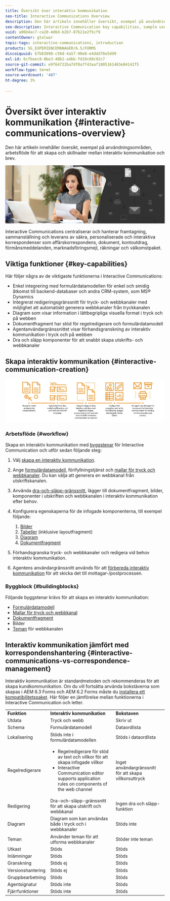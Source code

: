 ```yaml
---
title: Översikt över interaktiv kommunikation
seo-title: Interactive Communications Overview
description: Den här artikeln innehåller översikt, exempel på användningsområden, arbetsflöde för att skapa och skillnader mellan interaktiv kommunikation och brev.
seo-description: Interactive Communication key capabilities, sample use cases, creation workflow, and differences between Interactive Communication and Correspondence Management
uuid: a06b4ac7-ca20-4d6d-b2b7-87b21e2f5cf9
contentOwner: gtalwar
topic-tags: interactive-communications, introduction
products: SG_EXPERIENCEMANAGER/6.5/FORMS
discoiquuid: 67b03098-c58d-4a57-90e0-e4ddd78e5d99
exl-id: 6cfbeec0-0be3-48b2-a4bb-fd19c69c92c7
source-git-commit: e9f64722ba7df0a7f43aaf1005161483e04142f5
workflow-type: tm+mt
source-wordcount: '487'
ht-degree: 3%

---
```



# Översikt över interaktiv kommunikation {#interactive-communications-overview}

Den här artikeln innehåller översikt, exempel på användningsområden, arbetsflöde för att skapa och skillnader mellan interaktiv kommunikation och brev.

![hero-image](do-not-localize/correspondence-management.png)

Interactive Communications centraliserar och hanterar framtagning, sammanställning och leverans av säkra, personaliserade och interaktiva korrespondenser som affärskorrespondens, dokument, kontoutdrag, förmånsmeddelanden, marknadsföringsmejl, räkningar och välkomstpaket.

## Viktiga funktioner {#key-capabilities}

Här följer några av de viktigaste funktionerna i Interactive Communications:

- Enkel integrering med formulärdatamodellen för enkel och smidig åtkomst till backend-databaser och andra CRM-system, som MS® Dynamics
- Integrerat redigeringsgränssnitt för tryck- och webbkanaler med möjlighet att automatiskt generera webbkanaler från tryckkanalen
- Diagram som visar information i lättbegripliga visuella format i tryck och på webben
- Dokumentfragment har stöd för regelredigerare och formulärdatamodell
- Agentanvändargränssnittet visar förhandsgranskning av interaktiv kommunikation i tryck och på webben
- Dra och släpp komponenter för att snabbt skapa utskrifts- och webbkanaler

## Skapa interaktiv kommunikation {#interactive-communication-creation}

![interactive_communication-01](assets/interactive_communication-01.jpg)

### Arbetsflöde {#workflow}

Skapa en interaktiv kommunikation med [byggstenar](#buildingblocks) för Interactive Communication och utför sedan följande steg:

1. Välj [skapa en interaktiv kommunikation](/help/forms/using/create-interactive-communication.md).

1. Ange [formulärdatamodell](/help/forms/using/data-integration.md), förifyllningstjänst och [mallar för tryck och webbkanaler](/help/forms/using/web-channel-print-channel.md). Du kan välja att generera en webbkanal från utskriftskanalen.

1. Använda [dra-och-släpp-gränssnitt](/help/forms/using/introduction-interactive-communication-authoring.md), lägger till dokumentfragment, bilder, komponenter i utskriften och webbkanalen i interaktiv kommunikation efter behov.
1. Konfigurera egenskaperna för de infogade komponenterna, till exempel följande:

   1. [Bilder](/help/forms/using/create-interactive-communication.md#step2)
   1. [Tabeller](/help/forms/using/create-interactive-communication.md#tables) (inklusive layoutfragment)
   1. [Diagram](/help/forms/using/chart-component-interactive-communications.md)
   1. [Dokumentfragment](/help/forms/using/create-interactive-communication.md#document-fragment-properties)

1. Förhandsgranska tryck- och webbkanaler och redigera vid behov interaktiv kommunikation.
1. Agentens användargränssnitt används för att [förbereda interaktiv kommunikation](/help/forms/using/prepare-send-interactive-communication.md) för att skicka det till mottagar-/postprocessen.

### Byggblock {#buildingblocks}

Följande byggstenar krävs för att skapa en interaktiv kommunikation:

- [Formulärdatamodell](/help/forms/using/data-integration.md)
- [Mallar för tryck och webbkanal](/help/forms/using/web-channel-print-channel.md)
- [Dokumentfragment](/help/forms/using/document-fragments.md)
- Bilder
- [Teman](/help/forms/using/themes.md) för webbkanalen

## Interaktiv kommunikation jämfört med korrespondenshantering {#interactive-communications-vs-correspondence-management}

Interaktiv kommunikation är standardmetoden och rekommenderas för att skapa kundkommunikation. Om du vill fortsätta använda bokstäverna som skapas i AEM 6.3 Forms och AEM 6.2 Forms måste du [installera ett kompatibilitetspaket](/help/forms/using/compatibility-package.md). Här följer en jämförelse mellan funktionerna i Interactive Communication och letter.

<table>
 <tbody>
  <tr>
   <td><strong>Funktion</strong></td>
   <td><strong>Interaktiv kommunikation</strong></td>
   <td><strong>Bokstaven</strong></td>
  </tr>
  <tr>
   <td>Utdata</td>
   <td>Tryck och webb</td>
   <td>Skriv ut</td>
  </tr>
  <tr>
   <td>Schema</td>
   <td>Formulärdatamodell </td>
   <td>Dataordlista </td>
  </tr>
  <tr>
   <td>Lokalisering</td>
   <td>Stöds inte i formulärdatamodellen</td>
   <td>Stöds i dataordlista</td>
  </tr>
  <tr>
   <td>Regelredigerare</td>
   <td>
    <ul>
     <li>Regelredigerare för stöd av text och villkor för att skapa infogade villkor</li>
     <li>Interactive Communication editor supports application rules on components of the web channel</li>
    </ul> </td>
   <td>Inget användargränssnitt för att skapa villkorsuttryck</td>
  </tr>
  <tr>
   <td>Redigering</td>
   <td>Dra-och-släpp-gränssnitt för att skapa utskrift och webbkanal</td>
   <td>Ingen dra och släpp-funktion </td>
  </tr>
  <tr>
   <td>Diagram</td>
   <td>Diagram som kan användas både i tryck och i webbkanaler</td>
   <td>Stöds inte</td>
  </tr>
  <tr>
   <td>Teman</td>
   <td>Använder teman för att utforma webbkanaler</td>
   <td>Stöder inte teman</td>
  </tr>
   <tr>
   <td>Utkast</td>
   <td>Stöds</td>
   <td>Stöds</td>
  </tr>
   <tr>
   <td>Inlämningar</td>
   <td>Stöds</td>
   <td>Stöds</td>
  </tr>
  <tr>
  <tr>
   <td>Granskning</td>
   <td>Stöds ej</td>
   <td>Stöds</td>
  </tr>
   <tr>
   <td>Versionshantering</td>
   <td>Stöds ej</td>
   <td>Stöds</td>
  </tr>
   <td>Gruppbearbetning</td>
   <td>Stöds </td>
   <td>Stöds</td>
  </tr>
  <tr>
   <td>Agentsignatur</td>
   <td>Stöds inte</td>
   <td>Stöds</td>
  </tr>
  <tr>
   <td>Fjärrfunktioner</td>
   <td>Stöds inte</td>
   <td>Stöds</td>
  </tr>
 </tbody>
</table>
